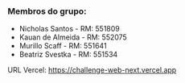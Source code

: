 ### Membros do grupo:

- Nicholas Santos - RM: 551809
- Kauan de Almeida - RM: 552075
- Murillo Scaff - RM: 551641
- Beatriz Svestka - RM: 551534

URL Vercel: https://challenge-web-next.vercel.app